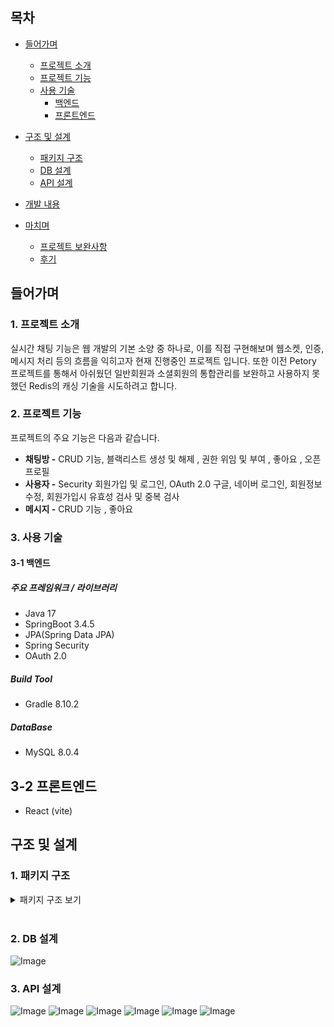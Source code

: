 ## 목차
- [들어가며](#들어가며)
    - [프로젝트 소개](#1-프로젝트-소개)
    - [프로젝트 기능](#2-프로젝트-기능)
    - [사용 기술](#3-사용-기술)
        - [백엔드](#3-1-백엔드)
        - [프론트엔드](#3-2-프론트엔드)

- [구조 및 설계](#구조-및-설계)
    - [패키지 구조](#1-패키지-구조)
    - [DB 설계](#2-db-설계)
    - [API 설계](#3-api-설계)

- [개발 내용](#개발-내용)

- [마치며](#마치며)
    - [프로젝트 보완사항](#1-프로젝트-보완사항)
    - [후기](#2-후기)

## 들어가며
### 1. 프로젝트 소개

실시간 채팅 기능은 웹 개발의 기본 소양 중 하나로, 이를 직접 구현해보며 웹소켓, 인증, 메시지 처리 등의 흐름을 익히고자 현재 진행중인 프로젝트 입니다.
또한 이전 Petory 프로젝트를 통해서 아쉬웠던 일반회원과 소셜회원의 통합관리를 보완하고 사용하지 못했던 Redis의 캐싱 기술을 시도하려고 합니다.



### 2. 프로젝트 기능

프로젝트의 주요 기능은 다음과 같습니다.
- **채팅방 -** CRUD 기능, 블랙리스트 생성 및 해제 , 권한 위임 및 부여 , 좋아요 , 오픈 프로필
- **사용자 -** Security 회원가입 및 로그인, OAuth 2.0 구글, 네이버 로그인, 회원정보 수정, 회원가입시 유효성 검사 및 중복 검사
- **메시지 -** CRUD 기능 , 좋아요 

### 3. 사용 기술

#### 3-1 백엔드

##### 주요 프레임워크 / 라이브러리
- Java 17
- SpringBoot 3.4.5
- JPA(Spring Data JPA)
- Spring Security
- OAuth 2.0

##### Build Tool
- Gradle 8.10.2

##### DataBase
- MySQL 8.0.4

## 3-2 프론트엔드
- React (vite)


## 구조 및 설계

### 1. 패키지 구조

<details>

<summary>패키지 구조 보기</summary>   


```
+---main
|   +---generated
|   +---java
|   |   \---com
|   |       \---kimje
|   |           \---chat
|   |               |   BackendApplication.java
|   |               |
|   |               +---common
|   |               |   \---response
|   |               |           ApiResponse.java
|   |               |
|   |               +---emailauth
|   |               |   +---entity
|   |               |   \---repository
|   |               \---user
|   |                   +---controller
|   |                   |       UserController.java
|   |                   |
|   |                   +---dto
|   |                   |       UserRequestDTO.java
|   |                   |
|   |                   +---entity
|   |                   |       Users.java
|   |                   |
|   |                   +---enums
|   |                   |       UserRole.java
|   |                   |
|   |                   +---repository
|   |                   |       UserRepository.java
|   |                   |
|   |                   \---service
|   |                           UserService.java
|   |
|   \---resources
|           application.properties
|
\---test
    \---java
        \---com
            \---kimje
                \---chat
                    |   BackendApplicationTests.java
                    |
                    \---user
                        \---service
                                UserServiceTest.java
 ```

 </details>   
 <br/>    

### 2. DB 설계
![Image](https://github.com/user-attachments/assets/7f71e4f1-94dc-48b9-a1f8-2569e4e9cc31)

### 3. API 설계
![Image](https://github.com/user-attachments/assets/151c1277-5bc9-4b1f-9551-71850fac443d)
![Image](https://github.com/user-attachments/assets/a7cd1092-059e-448e-a824-9cd5498cf84c)
![Image](https://github.com/user-attachments/assets/d254d417-a730-49b1-8417-55e50353bf3d)
![Image](https://github.com/user-attachments/assets/238bc595-f7fd-41cd-9da0-5902d05b3859)
![Image](https://github.com/user-attachments/assets/34d5c50a-165a-4c81-a68c-bd6848385be9)
![Image](https://github.com/user-attachments/assets/b0eceec6-9a2d-435e-b98d-69dcad06866f)
